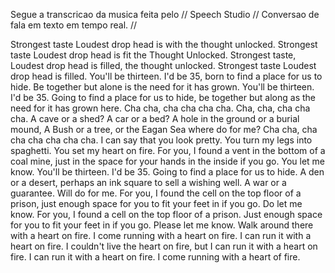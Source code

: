 Segue a transcricao da musica feita pelo // Speech Studio // Conversao de fala em texto em tempo real. //

Strongest taste Loudest drop head is with the thought unlocked. Strongest taste Loudest drop head is fit the Thought Unlocked. Strongest taste, Loudest drop head is filled, the thought unlocked. Strongest taste Loudest drop head is filled. You'll be thirteen. I'd be 35, born to find a place for us to hide. Be together but alone is the need for it has grown. You'll be thirteen. I'd be 35. Going to find a place for us to hide, be together but along as the need for it has grown here. Cha cha, cha cha cha cha. Cha, cha, cha cha cha. A cave or a shed? A car or a bed? A hole in the ground or a burial mound, A Bush or a tree, or the Eagan Sea where do for me? Cha cha, cha cha cha cha cha cha. I can say that you look pretty. You turn my legs into spaghetti. You set my heart on fire. For you, I found a vent in the bottom of a coal mine, just in the space for your hands in the inside if you go. You let me know. You'll be thirteen. I'd be 35. Going to find a place for us to hide. A den or a desert, perhaps an ink square to sell a wishing well. A war or a guarantee. Will do for me. For you, I found the cell on the top floor of a prison, just enough space for you to fit your feet in if you go. Do let me know. For you, I found a cell on the top floor of a prison. Just enough space for you to fit your feet in if you go. Please let me know. Walk around there with a heart on fire. I come running with a heart on fire. I can run it with a heart on fire. I couldn't live the heart on fire, but I can run it with a heart on fire. I can run it with a heart on fire. I come running with a heart of fire. 
